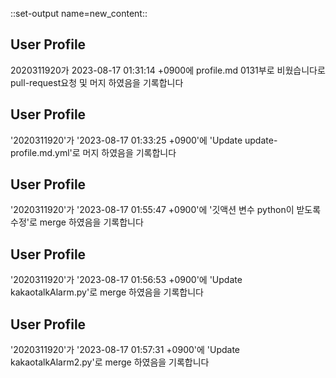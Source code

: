 
::set-output name=new_content::
## User Profile
2020311920가 2023-08-17 01:31:14 +0900에 profile.md 0131부로 비웠습니다로 pull-request요청 및 머지 하였음을 기록합니다



## User Profile
'2020311920'가 '2023-08-17 01:33:25 +0900'에 'Update update-profile.md.yml'로 머지 하였음을 기록합니다



## User Profile
'2020311920'가 '2023-08-17 01:55:47 +0900'에 '깃액션 변수 python이 받도록 수정'로 merge 하였음을 기록합니다



## User Profile
'2020311920'가 '2023-08-17 01:56:53 +0900'에 'Update kakaotalkAlarm.py'로 merge 하였음을 기록합니다



## User Profile
'2020311920'가 '2023-08-17 01:57:31 +0900'에 'Update kakaotalkAlarm2.py'로 merge 하였음을 기록합니다



